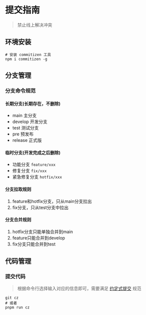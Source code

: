 # 提交指南

> 禁止线上解决冲突

## 环境安装

```shell
# 安装 commitizen 工具
npm i commitizen -g
```

## 分支管理

### 分支命令规范

#### 长期分支(长期存在，不删除)

- main 主分支
- develop 开发分支
- test 测试分支
- pre 预发布
- release 正式版

#### 临时分支(开发完成之后删除)

- 功能分支 `feature/xxx`
- 修复分支 `fix/xxx`
- 紧急修复分支 `hotfix/xxx`

#### 分支拉取规则

1. feature和hotfix分支，只从main分支拉出
2. fix分支，只从test分支中拉出

#### 分支合并规则

1. hotfix分支只能单独合并到main
2. feature只能合并到develop
3. fix分支只能合并到test

## 代码管理

### 提交代码

> 根据命令行选择输入对应的信息即可，需要满足 [约定式提交](https://www.conventionalcommits.org/zh-hans/v1.0.0/) 规范

```shell
git cz
# 或者
pnpm run cz
```

